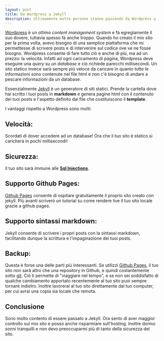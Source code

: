 ```yaml
---
layout: post
title: Da Wordpress a Jekyll
description: Ultimamente molte persone stanno passando da Wordpress a Jekyll. In questo articolo spiegherò il perchè.
---
```


[Wordpress](https://wordpress.org/) è un ottimo *content management system* e fà egregiamente il suo dovere,
tuttavia spesso fà anche troppo. Quando ho creato il mio sito per la prima volta, avevo bisogno di
una semplice piattaforma che mi permettesse di scrivere posts e di intervenire sul codice ove ve ne fosse bisogno. Wordpress consente di fare tutto ciò e anche di più, ma ad un prezzo: la velocità.
Infatti ad ogni caricamento di pagina, Wordpress deve eseguire una *query* su un *database* e ciò richiede parecchi millisecondi. Un sito statico invece sarà sempre più veloce da caricare in quanto tutte le informazioni sono contenute nel file html e non c'è bisogno di andare a pescare informazioni da un database.

Essenzialmente [Jekyll](https://jekyllrb.com/) è un generatore di siti statici. Prende la cartella dove hai scritto i tuoi posts in **markdown** e genera pagine html con il contenuto dei tuoi posts e l'aspetto definito dai file che costituiscono il **template**.

I vantaggi rispetto a Wordpress sono molti:

## Velocità:
Scordati di dover accedere ad un database! Ora che il tuo sito è statico si caricherà in pochi millisecondi!

## Sicurezza:
Il tuo sito sarà immune alle **[Sql Injections](https://it.wikipedia.org/wiki/SQL_injection)**.

## Supporto Github Pages:
[Github Pages](https://pages.github.com/) consente di ospitare gratuitamente il proprio sito creato con jekyll. Più avanti scriverò un tutorial su come rendere live il tuo sito locale grazie a github pages.

## Supporto sintassi markdown:
Jekyll consente di scrivere i propri posts con la sintassi markdown, facilitando dunque la scrittura e l'impaginazione dei tuoi posts.

## Backup:
Questa è forse una delle parti più interessanti. Se utilizzi [Github Pages](https://pages.github.com/), il tuo sito non sarà altro che una repository in Github, e quindi costantemente sotto [git](https://git-scm.com/). Ciò ti permette di "viaggiare nel tempo", e se non sei soddisfatto di qualche cambiamento apportato recentemente al tuo sito puoi sempre tornare indietro. Inoltre lavorerai al tuo sito direttamente dal tuo computer, per cui avrai una copia sia locale che remota.

## **Conclusione**
Sono molto contento di essere passato a Jekyll. Ora sento di aver maggior controllo sul mio sito e posso anche risparmiare sull'hosting. Inoltre dormo sonni tranquilli e non devo preoccuparmi più di tanto della sicurezza del sito.
